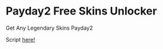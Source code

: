 # Payday2 Free Skins Unlocker

Get Any Legendary Skins Payday2

Script [here!](https://raw.githubusercontent.com/8fn/DLC-Unlocker-PD2/legendary-skins/Scripts/Skin%20Unlocker.LUA)
